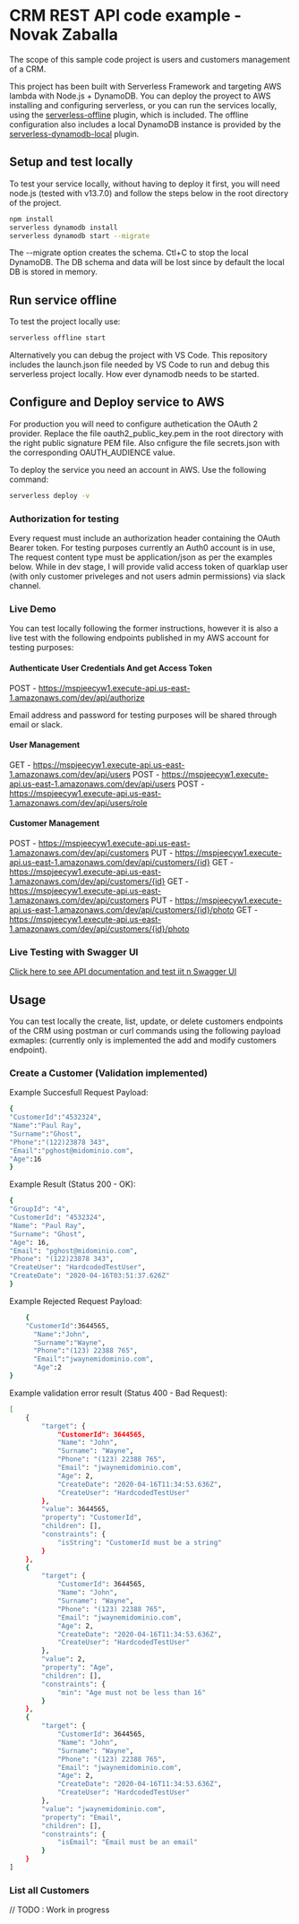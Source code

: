 <!--
authorLink: 'https://github.com/novakzaballa'
authorName: 'Novak Zaballa'
Date: 'Apr 16 2020'
-->

# CRM REST API code example - Novak Zaballa

The scope of this sample code project is users and customers management of a CRM.

This project has been built with Serverless Framework and targeting AWS lambda with Node.js + DynamoDB. You can deploy the proyect to AWS installing and configuring serverless, or you can run the services locally, using the [serverless-offline](https://github.com/dherault/serverless-offline) plugin, which is included. The offline configuration also includes a local DynamoDB instance is provided by the [serverless-dynamodb-local](https://github.com/99xt/serverless-dynamodb-local) plugin.

## Setup and test locally

To test your service locally, without having to deploy it first, you will need node.js (tested with v13.7.0) and follow the steps below in the root directory of the project.

```bash
npm install
serverless dynamodb install
serverless dynamodb start --migrate
```

The --migrate option creates the schema. Ctl+C to stop the local DynamoDB. The DB schema and data will be lost since by default the local DB is stored in memory.

## Run service offline

To test the project locally use:

```bash
serverless offline start
```

Alternatively you can debug the project with VS Code. This repository includes the launch.json file needed by VS Code to run and debug this serverless project locally. How ever dynamodb needs to be started.

## Configure and Deploy service to AWS

For production you will need to configure authetication the OAuth 2 provider. Replace the file oauth2_public_key.pem in the root directory with the right public signature PEM file. Also cnfigure the file secrets.json with the corresponding OAUTH_AUDIENCE value.

To deploy the service you need an account in AWS. Use the following command:

```bash
serverless deploy -v
```  

### Authorization for testing

Every request must include an authorization header containing the OAuth Bearer token. For testing purposes currently an Auth0 account is in use,  The request content type must be application/json as per the examples below. While in dev stage, I will provide valid access token of quarklap user (with only customer priveleges and not users admin permissions) via slack channel.

### Live Demo

You can test locally following the former instructions, however it is also a live test with the following endpoints published in my AWS account for testing purposes:

#### Authenticate User Credentials And get Access Token

  POST - <https://mspjeecyw1.execute-api.us-east-1.amazonaws.com/dev/api/authorize>

  Email address and password for testing purposes will be shared through email or slack.

#### User Management

  GET - <https://mspjeecyw1.execute-api.us-east-1.amazonaws.com/dev/api/users>
  POST - <https://mspjeecyw1.execute-api.us-east-1.amazonaws.com/dev/api/users>
  POST - <https://mspjeecyw1.execute-api.us-east-1.amazonaws.com/dev/api/users/role>

#### Customer Management

  POST - <https://mspjeecyw1.execute-api.us-east-1.amazonaws.com/dev/api/customers>
  PUT - <https://mspjeecyw1.execute-api.us-east-1.amazonaws.com/dev/api/customers/{id}>
  GET - <https://mspjeecyw1.execute-api.us-east-1.amazonaws.com/dev/api/customers/{id}>
  GET - <https://mspjeecyw1.execute-api.us-east-1.amazonaws.com/dev/api/customers>
  PUT - <https://mspjeecyw1.execute-api.us-east-1.amazonaws.com/dev/api/customers/{id}/photo>
  GET - <https://mspjeecyw1.execute-api.us-east-1.amazonaws.com/dev/api/customers/{id}/photo>
  
### Live Testing with Swagger UI

[Click here to see API documentation and test iit n Swagger UI](https://app.swaggerhub.com/apis-docs/novakzaballa/crm-api_v_1_0_0/1.0)

## Usage

You can test locally the create, list, update, or delete customers endpoints of the CRM using postman or curl commands using the following payload exmaples: (currently only is implemented the add and modify customers endpoint).

<!--
```bash
curl -X POST -H "Content-Type:application/json" http://localhost:3000/todos --data '{ "text": "Learn Serverless" }'

-->

### Create a Customer (Validation implemented)

Example Succesfull Request Payload:

```bash
{
"CustomerId":"4532324",
"Name":"Paul Ray",
"Surname":"Ghost",
"Phone":"(122)23878 343",
"Email":"pghost@midominio.com",
"Age":16
}
```

Example Result (Status 200 - OK):

```bash
{
"GroupId": "4",
"CustomerId": "4532324",
"Name": "Paul Ray",
"Surname": "Ghost",
"Age": 16,
"Email": "pghost@midominio.com",
"Phone": "(122)23878 343",
"CreateUser": "HardcodedTestUser",
"CreateDate": "2020-04-16T03:51:37.626Z"
}
```  

Example Rejected Request Payload:

```bash
    {
    "CustomerId":3644565,
      "Name":"John",
      "Surname":"Wayne",
      "Phone":"(123) 22388 765",
      "Email":"jwaynemidominio.com",
      "Age":2
}
```  

Example validation error result (Status 400 - Bad Request):

```bash
[
    {
        "target": {
            "CustomerId": 3644565,
            "Name": "John",
            "Surname": "Wayne",
            "Phone": "(123) 22388 765",
            "Email": "jwaynemidominio.com",
            "Age": 2,
            "CreateDate": "2020-04-16T11:34:53.636Z",
            "CreateUser": "HardcodedTestUser"
        },
        "value": 3644565,
        "property": "CustomerId",
        "children": [],
        "constraints": {
            "isString": "CustomerId must be a string"
        }
    },
    {
        "target": {
            "CustomerId": 3644565,
            "Name": "John",
            "Surname": "Wayne",
            "Phone": "(123) 22388 765",
            "Email": "jwaynemidominio.com",
            "Age": 2,
            "CreateDate": "2020-04-16T11:34:53.636Z",
            "CreateUser": "HardcodedTestUser"
        },
        "value": 2,
        "property": "Age",
        "children": [],
        "constraints": {
            "min": "Age must not be less than 16"
        }
    },
    {
        "target": {
            "CustomerId": 3644565,
            "Name": "John",
            "Surname": "Wayne",
            "Phone": "(123) 22388 765",
            "Email": "jwaynemidominio.com",
            "Age": 2,
            "CreateDate": "2020-04-16T11:34:53.636Z",
            "CreateUser": "HardcodedTestUser"
        },
        "value": "jwaynemidominio.com",
        "property": "Email",
        "children": [],
        "constraints": {
            "isEmail": "Email must be an email"
        }
    }
]
```  

### List all Customers

// TODO : Work in progress
<!--

```bash

curl -H "Content-Type:application/json" http://localhost:3000/customers

```

Example output (Status 400 - Bad Request):

```bash

[{"text":"Deploy my first service","id":"ac90feaa11e6-9ede-afdfa051af86","checked":true,"updatedAt":1479139961304},{"text":"Learn Serverless","id":"206793aa11e6-9ede-afdfa051af86","createdAt":1479139943241,"checked":false,"updatedAt":1479139943241}]%

```

### Get one Customer

```bash

# Replace the \<id> part with a real id from your todos table

curl -H "Content-Type:application/json" http://localhost:3000/customers/\<id>

```

Example Result:

```bash

{"text":"Learn Serverless","id":"ee6490d0-aa11e6-9ede-afdfa051af86","createdAt":1479138570824,"checked":false,"updatedAt":1479138570824}%

```

### Update a Customer  

```bash

# Replace the \<id> part with a real id from your todos table

curl -X PUT -H "Content-Type:application/json" http://localhost:3000/customers/\<id> --data '{ "name": "sdvsdsdfsdfsdf", "surname": "sdfsdfsdfsdf" }'

```

Example Result:

```bash

{"CustomerId":"87263473","Name": "sdvsdsdfsdfsdf", "Surname": "sdfsdfsdfsdf", "createdAt":"20201323344Z", "updatedAt":"2020132334345Z"}%

```

### Delete a Customer

```bash

# Replace the \<id> part with a real id from your todos table

curl -X DELETE -H "Content-Type:application/json" http://localhost:3000/customers/\<id>

```

No output
-->
